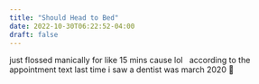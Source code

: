 ```yaml
---
title: "Should Head to Bed"
date: 2022-10-30T06:22:52-04:00
draft: false
---
```


just flossed manically for like 15 mins cause lol &nbsp; according to the appointment text last time i saw a dentist was march 2020 🫢